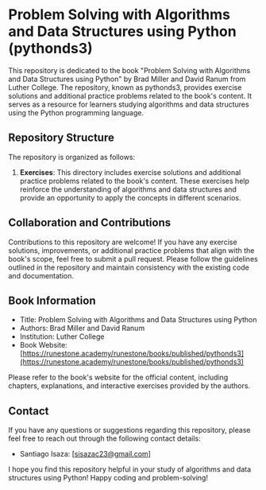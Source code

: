# Problem Solving with Algorithms and Data Structures using Python (pythonds3)

This repository is dedicated to the book "Problem Solving with Algorithms and Data Structures using Python" by Brad Miller and David Ranum from Luther College. The repository, known as pythonds3, provides exercise solutions and additional practice problems related to the book's content. It serves as a resource for learners studying algorithms and data structures using the Python programming language.

## Repository Structure

The repository is organized as follows:

1. **Exercises**: This directory includes exercise solutions and additional practice problems related to the book's content. These exercises help reinforce the understanding of algorithms and data structures and provide an opportunity to apply the concepts in different scenarios.

## Collaboration and Contributions

Contributions to this repository are welcome! If you have any exercise solutions, improvements, or additional practice problems that align with the book's scope, feel free to submit a pull request. Please follow the guidelines outlined in the repository and maintain consistency with the existing code and documentation.

## Book Information

- Title: Problem Solving with Algorithms and Data Structures using Python
- Authors: Brad Miller and David Ranum
- Institution: Luther College
- Book Website: [https://runestone.academy/runestone/books/published/pythonds3](https://runestone.academy/runestone/books/published/pythonds3)

Please refer to the book's website for the official content, including chapters, explanations, and interactive exercises provided by the authors.

## Contact

If you have any questions or suggestions regarding this repository, please feel free to reach out through the following contact details:

- Santiago Isaza: [sisazac23@gmail.com]

I hope you find this repository helpful in your study of algorithms and data structures using Python! Happy coding and problem-solving!


